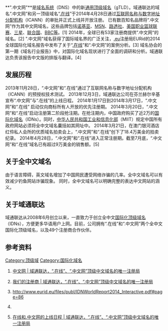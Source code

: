 **".中文网"**是[域名系统](../Page/域名系统.md "wikilink")（DNS）中的新[通用顶级域名](https://zh.wikipedia.org/wiki/通用顶级域名 "wikilink")（gTLD）。域通联达的域名“.中文网”和另一顶级域名“[.在线](../Page/.在线.md "wikilink")”于2014年4月28日通过[互联网名称与数字地址分配机构](https://zh.wikipedia.org/wiki/ICANN "wikilink")（ICANN）的审批并正式上线并开放注册。
已有数百知名品牌将“.中文网”作为其中文网域名，这些品牌包括[诺基亚](../Page/诺基亚.md "wikilink")、[MSN](../Page/MSN.md "wikilink")、[路透社](../Page/路透社.md "wikilink")、[美国职业篮球联赛](https://zh.wikipedia.org/wiki/美国职业篮球联赛 "wikilink")、[三星](../Page/三星電子.md "wikilink")、[联合国](https://zh.wikipedia.org/wiki/联合国 "wikilink")、[BBC等](https://zh.wikipedia.org/wiki/BBC "wikilink")。\[1\]
2014年，全球已有53家注册商提供”.中文网“的域名。\[2\]
".中文网"域名获得了国际域名界的广泛关注，[.eu](../Page/.eu.md "wikilink")注册局EURid的2014全球国际化域名报告中发布了关于“[.在线](../Page/.在线.md "wikilink")”和“.中文网”的案例分析。\[3\]
域名协会的第一期《域名行业报告》中，对国际化域名现状进行了全面的调研和分析。域通联达负责该报告中文版的排版与翻译。\[4\]

## 发展历程

2013年11月28日，“.中文网”和“.在线”通过了互联网名称与数字地址分配机构（ICANN）的预授权技术测试。
2013年12月3日，域通联达公司在芬兰赫尔辛基宣布“.中文网”与“.在线”的上线日程。
2014年1月17日到2014年3月17日，“.中文网”和“.在线” 启动仅向商标所有人开放的优先注册期。
2014年3月20日，“.中文网”和“.在线”启动注册第二阶段抢注期。在抢注期内，中国政府购买了近2万的[国际化域名](../Page/国际化域名.md "wikilink")（IDNs）。同时，[中华人民共和国工业和信息化部](../Page/中华人民共和国工业和信息化部.md "wikilink")（MIIT）规定中国所有政府网站必须将全中文域名囊括如其网址中。
2014年3月21日，在澳门银河酒店红伶私人会所的优质域名拍卖会上，“.中文网”和“.在线”创下了18.4万美金的拍卖纪录。
2014年4月28日，“.中文网”和“.在线”进入正常注册期。截至7月底，“.中文网”和“.在线”域名已有超过9万美金的销售额。\[5\]

## 关于全中文域名

由于语言障碍，英文域名增加了中国网民遭受网络诈骗的几率。全中文域名可以有效减少钓鱼网站诈骗现象。
同时，全中文域名可以明确完整的表达中文网站的涵义。

## 关于域通联达

域通联达从2008年6月创立以来，一直致力于创立全中文[国际化顶级域名](../Page/国际化域名.md "wikilink")（IDNs），方便更多华语用户上网。目前，公司拥有“.在线”和“.中文网”两个全中文国际化顶级域名，以及49个注册商合作伙伴。

## 参考资料

[Category:顶级域](https://zh.wikipedia.org/wiki/Category:顶级域 "wikilink")
[Category:国际化域名](https://zh.wikipedia.org/wiki/Category:国际化域名 "wikilink")

1.  [中文网 |
    域通联达，“.在线”、“.中文网”顶级中文域名的唯一注册局](http://internetregistry.info/zh-hans/about-us-2/chinese-website/)
2.  [我们的注册商 |
    域通联达，“.在线”、“.中文网”顶级中文域名的唯一注册局](http://internetregistry.info/zh-hans/registrars-2/tld-registry-registrars/)
3.  <http://www.eurid.eu/files/publ/IDNWorldReport2014_Interactive.pdf#page=86>

4.
5.  [在线和.中文网的上线日程 |
    域通联达，“.在线”、“.中文网”顶级中文域名的唯一注册局](http://internetregistry.info/zh-hans/milestones/3160-2/)
